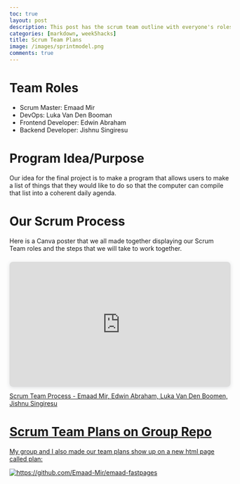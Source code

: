 ```yaml
---
toc: true
layout: post
description: This post has the scrum team outline with everyone's roles as well as plans for the final project. 
categories: [markdown, week5hacks]
title: Scrum Team Plans
image: /images/sprintmodel.png
comments: true
---
```


# Team Roles
- Scrum Master: Emaad Mir
- DevOps: Luka Van Den Booman
- Frontend Developer: Edwin Abraham
- Backend Developer: Jishnu Singiresu
        
# Program Idea/Purpose
Our idea for the final project is to make a program that allows users to make a list of things that they would like to do so that the computer can compile that list into a coherent daily agenda.

# Our Scrum Process

Here is a Canva poster that we all made together displaying our Scrum Team roles and the steps that we will take to work together.

<div style="position: relative; width: 100%; height: 0; padding-top: 56.2500%;
 padding-bottom: 0; box-shadow: 0 2px 8px 0 rgba(63,69,81,0.16); margin-top: 1.6em; margin-bottom: 0.9em; overflow: hidden;
 border-radius: 8px; will-change: transform;">
  <iframe loading="lazy" style="position: absolute; width: 100%; height: 100%; top: 0; left: 0; border: none; padding: 0;margin: 0;"
    src="https:&#x2F;&#x2F;www.canva.com&#x2F;design&#x2F;DAFNFD-Iypk&#x2F;view?embed" allowfullscreen="allowfullscreen" allow="fullscreen">
  </iframe>
</div>
<a href="https:&#x2F;&#x2F;www.canva.com&#x2F;design&#x2F;DAFNFD-Iypk&#x2F;view?utm_content=DAFNFD-Iypk&amp;utm_campaign=designshare&amp;utm_medium=embeds&amp;utm_source=link" target="_blank" rel="noopener">Scrum Team Process - Emaad Mir, Edwin Abraham, Luka Van Den Boomen, Jishnu Singiresu

# Scrum Team Plans on Group Repo
My group and I also made our team plans show up on a new html page called plan:

![]({{site.baseurl}}/images/abcd.png "https://github.com/Emaad-Mir/emaad-fastpages")




